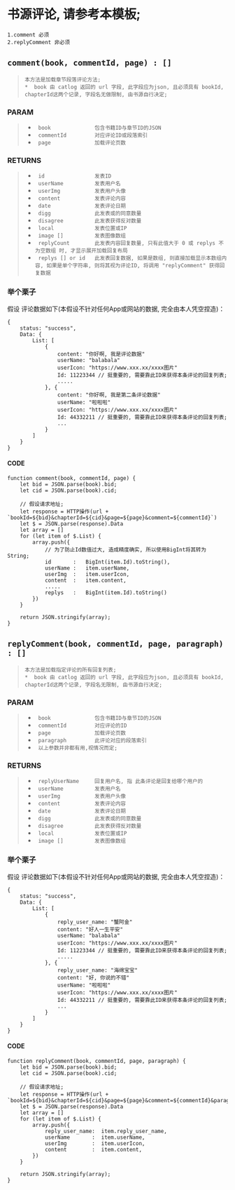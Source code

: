 # 书源评论, 请参考本模板;
    1.comment 必须
    2.replyComment 非必须

## `comment(book, commentId, page) : []`<br>
>`本方法是加载章节段落评论方法;`<br>
>`*  book 由 catlog 返回的 url 字段, 此字段应为json, 且必须具有 bookId, chapterId这两个记录, 字段名无做限制, 由书源自行决定;`<br>

### PARAM
>* ` book              包含书籍ID与章节ID的JSON`<br>
>* ` commentId         对应评论ID或段落索引`<br>
>* ` page              加载评论页数`<br>


### RETURNS
>* ` id                发表ID`<br>
>* ` userName          发表用户名`<br>
>* ` userImg           发表用户头像`<br>
>* ` content           发表评论内容`<br>
>* ` date              发表评论日期`<br>
>* ` digg              此发表或的同意数量`<br>
>* ` disagree          此发表获得反对数量`<br>
>* ` local             发表位置或IP`<br>
>* ` image []          发表图像数组`<br>
>* ` replyCount        此发表内容回复数量, 只有此值大于 0 或 replys 不为空数组 时, 才显示展开加载回复布局`<br>
>* ` replys [] or id   此发表回复数据, 如果是数组, 则直接加载显示本数组内容, 如果是单个字符串, 则将其视为评论ID, 将调用 "replyComment" 获得回复数据`<br>

### 举个栗子
假设 评论数据如下(本假设不针对任何App或网站的数据, 完全由本人凭空捏造)：

    {
        status: "success",
        Data: {
            List: [
                {
                    content: "你好啊, 我是评论数据"
                    userName: "balabala"
                    userIcon: "https://www.xxx.xx/xxxx图片"
                    Id: 11223344 // 挺重要的, 需要靠此ID来获得本条评论的回复列表;
                    .....
                }, {
                    content: "你好啊, 我是第二条评论数据"
                    userName: "啦啦啦"
                    userIcon: "https://www.xxx.xx/xxxx图片"
                    Id: 44332211 // 挺重要的, 需要靠此ID来获得本条评论的回复列表;
                    ...
                }
            ]
        }
    }


#### CODE
    function comment(book, commentId, page) {
        let bid = JSON.parse(book).bid;
        let cid = JSON.parse(book).cid;

        // 假设请求地址;
        let response = HTTP操作(url + `bookId=${bid}&chapterId=${cid}&page=${page}&comment=${commentId}`)
        let $ = JSON.parse(response).Data
        let array = []
        for (let item of $.List) {
            array.push({
                // 为了防止Id数值过大, 造成精度确实, 所以使用BigInt将其转为String;
                id       :   BigInt(item.Id).toString(),
                userName :   item.userName,
                userImg  :   item.userIcon,
                content  :   item.content,
                .....
                replys   :   BigInt(item.Id).toString()
            })
        }

        return JSON.stringify(array);
    }


## `replyComment(book, commentId, page, paragraph) : []`<br>
>`本方法是加载指定评论的所有回复列表;`<br>
>`*  book 由 catlog 返回的 url 字段, 此字段应为json, 且必须具有 bookId, chapterId这两个记录, 字段名无限制, 由书源自行决定;`<br>

### PARAM
>* ` book              包含书籍ID与章节ID的JSON`<br>
>* ` commentId         对应评论的ID`<br>
>* ` page              加载评论页数`<br>
>* ` paragraph         此评论对应的段落索引`<br>
>* ` 以上参数并非都有用,视情况而定;`


### RETURNS
>* ` replyUserName     回复用户名, 指 此条评论是回复给哪个用户的`<br>
>* ` userName          发表用户名`<br>
>* ` userImg           发表用户头像`<br>
>* ` content           发表评论内容`<br>
>* ` date              发表评论日期`<br>
>* ` digg              此发表或的同意数量`<br>
>* ` disagree          此发表获得反对数量`<br>
>* ` local             发表位置或IP`<br>
>* ` image []          发表图像数组`<br>

### 举个栗子
假设 评论数据如下(本假设不针对任何App或网站的数据, 完全由本人凭空捏造)：

    {
        status: "success",
        Data: {
            List: [
                {
                    reply_user_name: "蟹阿金"
                    content: "好人一生平安"
                    userName: "balabala"
                    userIcon: "https://www.xxx.xx/xxxx图片"
                    Id: 11223344 // 挺重要的, 需要靠此ID来获得本条评论的回复列表;
                    .....
                }, {
                    reply_user_name: "海绵宝宝"
                    content: "好, 你说的不错"
                    userName: "啦啦啦"
                    userIcon: "https://www.xxx.xx/xxxx图片"
                    Id: 44332211 // 挺重要的, 需要靠此ID来获得本条评论的回复列表;
                    ...
                }
            ]
        }
    }


#### CODE
    function replyComment(book, commentId, page, paragraph) {
        let bid = JSON.parse(book).bid;
        let cid = JSON.parse(book).cid;

        // 假设请求地址;
        let response = HTTP操作(url + `bookId=${bid}&chapterId=${cid}&page=${page}&comment=${commentId}&paragraph=${paragraph}`)
        let $ = JSON.parse(response).Data
        let array = []
        for (let item of $.List) {
            array.push({
                reply_user_name:  item.reply_user_name,
                userName       :  item.userName,
                userImg        :  item.userIcon,
                content        :  item.content,
            })
        }

        return JSON.stringify(array);
    }


